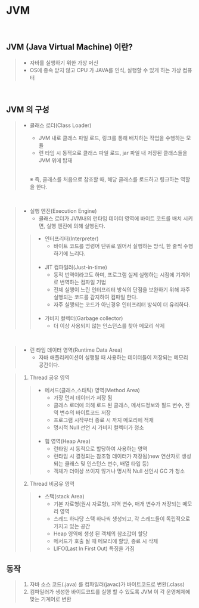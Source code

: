 # JVM   

&nbsp;

## JVM (Java Virtual Machine) 이란?
> - 자바를 실행하기 위한 가상 머신
> - OS에 종속 받지 않고 CPU 가 JAVA를 인식, 실행할 수 있게 하는 가상 컴퓨터

&nbsp;
&nbsp;    

## JVM 의 구성
> - 클래스 로더(Class Loader)   
>   - JVM 내로 클래스 파일 로드, 링크를 통해 배치하는 작업을 수행하는 모듈    
>   - 런 타임 시 동적으로 클래스 파일 로드, jar 파일 내 저장된 클래스들을 JVM 위에 탑재   
>   &nbsp;&nbsp;&nbsp;&nbsp;   
> 
>   ※ 즉, 클래스를 처음으로 참조할 때, 해당 클래스를 로드하고 링크하는 역할을 한다.   

&nbsp;

> - 실행 엔진(Execution Engine)   
>   - 클래스 로더가 JVM내의 런타임 데이터 영역에 바이트 코드를 배치 시키면, 실행 엔진에 의해 실행된다.
>>   - 인터프리터(Interpreter)   
>>     - 바이트 코드를 명령어 단위로 읽어서 실행하는 방식, 한 줄씩 수행하기에 느리다.
>>     &nbsp;   
>>     &nbsp;
>>  - JIT 컴파일러(Just-in-time)   
>>    - 동적 번역이라고도 하며, 프로그램 실제 실행하는 시점에 기계어로 번역하는 컴파일 기법   
>>    - 전체 실행이 느린 인터프리터 방식의 단점을 보완하기 위해 자주 실행되는 코드를 감지하여 컴파일 한다.  
>>    - 자주 실행되는 코드가 아닌경우 인터프리터 방식이 더 유리하다.
>>    &nbsp;   
>>    &nbsp;   
>>  - 가비지 컬렉터(Garbage collector)   
>>    - 더 이상 사용되지 않는 인스턴스를 찾아 메모리 삭제

&nbsp;

> - 런 타임 데이터 영역(Runtime Data Area)   
>   - 자바 애플리케이션이 실행될 때 사용하는 데이터들이 저장되는 메모리 공간이다.   

> 1. Thread 공유 영역  
>> - 메서드(클래스,스태틱) 영역(Method Area)   
>>   -  가장 먼저 데이터가 저장 됨 
>>   - 클래스 로더에 의해 로드 된 클래스, 메서드정보와 필드 변수, 전역 변수의 바이트코드 저장
>>   - 프로그램 시작부터 종료 시 까지 메모리에 적재
>>   - 명시적 Null 선언 시 가비지 컬렉터가 청소
>> &nbsp;   
>> &nbsp;   
>> - 힙 영역(Heap Area)  
>>   - 런타임 시 동적으로 할당하여 사용하는 영역
>>   - 런타임 시 결정되는 참조형 데이터가 저장됨(new 연산자로 생성되는 클래스 및 인스턴스 변수, 배열 타입 등)
>>   - 객체가 더이상 쓰이지 않거나 명시적 Null 선언시  GC 가 청소
> 2. Thread 비공유 영역
>>  - 스택(stack Area)
>>      - 기본 자료형(원시 자료형), 지역 변수, 매개 변수가 저장되는 메모리 영역
>>      - 스레드 하나당 스택 하나씩 생성되고, 각 스레드들이 독립적으로 가지고 있는 공간
>>      - Heap 영역에 생성 된 객체의 참조값이 할당
>>      - 메서드가 호출 될 때 메모리에 할당, 종료 시 삭제
>>      - LIFO(Last In First Out) 특징을 가짐

## 동작
> 1. 자바 소스 코드(.java) 를 컴파일러(javac)가 바이트코드로 변환(.class)
> 2. 컴파일러가 생성한 바이트코드를 실행 할 수 있도록 JVM 이 각 운영체제에 맞는 기계어로 변환